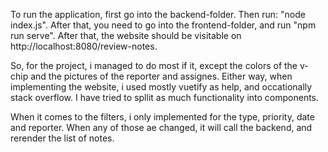 To run the application, first go into the backend-folder. Then run: "node index.js". After that, you need to go into the frontend-folder, and run "npm run serve". After that, the website should be visitable on http://localhost:8080/review-notes.


So, for the project, i managed to do most if it, except the colors of the v-chip and the pictures of the reporter and assignes. Either way, when implementing the website, i used mostly vuetify as help, and occationally stack overflow. I have tried to spllit as much functionality into components. 

When it comes to the filters, i only implemented for the type, priority, date and reporter. When any of those ae changed, it will call the backend, and rerender the list of notes.